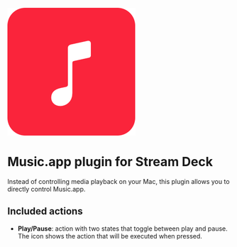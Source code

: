 ![](plugin/images/icons/plugin.png)

# Music.app plugin for Stream Deck

Instead of controlling media playback on your Mac, this plugin allows you to directly control Music.app.

## Included actions

- **Play/Pause**: action with two states that toggle between play and pause. The icon shows the action that will be executed when pressed.
